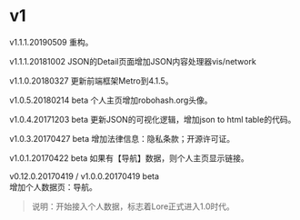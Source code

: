 # v1

v1.1.1.20190509
重构。

v1.1.1.20181002
JSON的Detail页面增加JSON内容处理器vis/network

v1.1.0.20180327
更新前端框架Metro到4.1.5。

v1.0.5.20180214 beta
个人主页增加robohash.org头像。

v1.0.4.20171203 beta
更新JSON的可视化逻辑，增加json to html table的代码。

v1.0.3.20170427 beta
增加法律信息：隐私条款；开源许可证。

v1.0.1.20170422 beta
如果有【导航】数据，则个人主页显示链接。

v0.12.0.20170419 / v1.0.0.20170419 beta  
增加个人数据页：导航。
> 说明：开始接入个人数据，标志着Lore正式进入1.0时代。